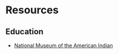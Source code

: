 # Resources

## Education
- [National Museum of the American Indian](https://americanindian.si.edu)  

